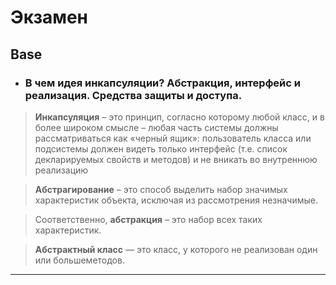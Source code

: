  #  Экзамен

 ## Base

- ### В чем идея инкапсуляции? Абстракция, интерфейс и реализация. Средства защиты и доступа.

>**Инкапсуляция** – это принцип, согласно которому любой класс, и в более широком смысле – любая часть системы должны рассматриваться как «черный ящик»: пользователь класса или подсистемы должен видеть только интерфейс (т.е. список декларируемых свойств и методов) и не вникать во внутреннюю реализацию

> **Абстрагирование** – это способ выделить набор значимых характеристик объекта, исключая из рассмотрения незначимые.

> Соответственно, **абстракция** – это набор всех таких характеристик.

> **Абстрактный класс** — это класс, у которого не реализован один или большеметодов.


----

